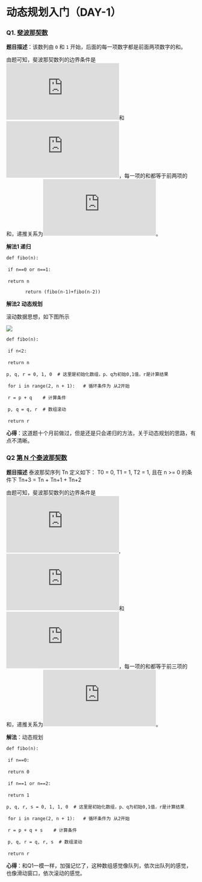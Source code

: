 # 动态规划入门（DAY-1）

### Q1. [斐波那契数](https://leetcode-cn.com/problems/fibonacci-number/)

**题目描述**：该数列由 `0` 和 `1` 开始，后面的每一项数字都是前面两项数字的和。

由题可知，斐波那契数列的边界条件是![](https://latex.codecogs.com/gif.latex?F(0)=0)和![](https://latex.codecogs.com/gif.latex?F(1)=1)，每一项的和都等于前两项的和，递推关系为![](https://latex.codecogs.com/gif.latex?F(n)=F(n-1)+F(n-2))。

**解法1 递归**

`def fibo(n):`

​		`if n==0 or n==1:`

​				`return n `

`		return (fibo(n-1)+fibo(n-2))`

**解法2 动态规划**

滚动数据思想，如下图所示

![](C:\Users\Baby_Yang\Desktop\ML-NLP\images\509_fig1.gif)

`def fibo(n):`

​		`if n<2:`

​				`return n`

​		`p, q, r = 0, 1, 0  # 这里是初始化数组，p、q为初始0,1值，r是计算结果`  

​		`for i in range(2, n + 1):   # 循环条件为 从2开始`  

​				`r = p + q    # 计算条件`

​				`p, q = q, r  # 数组滚动` 

​		`return r`



**心得**：这道题十个月前做过，但是还是只会递归的方法，关于动态规划的思路，有点不清晰。



### Q2 [第 N 个泰波那契数](https://leetcode-cn.com/problems/n-th-tribonacci-number/)

**题目描述** 泰波那契序列 Tn 定义如下： T0 = 0, T1 = 1, T2 = 1, 且在 n >= 0 的条件下 Tn+3 = Tn + Tn+1 + Tn+2

由题可知，斐波那契数列的边界条件是![](https://latex.codecogs.com/gif.latex?F(0)=0),![](https://latex.codecogs.com/gif.latex?F(1)=1)和![](https://latex.codecogs.com/gif.latex?F(2)=1)，每一项的和都等于前三项的和，递推关系为![](https://latex.codecogs.com/gif.latex?F(n)=F(n-1)+F(n-2)+F(n-3))。

**解法**：动态规划

`def fibo(n):`

​		`if n==0:`

​				`return 0`

​		`if n==1 or n==2:`

​				`return 1`

​		`p, q, r, s = 0, 1, 1, 0  # 这里是初始化数组，p、q为初始0,1值，r是计算结果`  

​		`for i in range(2, n + 1):   # 循环条件为 从2开始`  

​				`r = p + q + s    # 计算条件`

​				`p, q, r = q, r, s  # 数组滚动` 

​		`return r`

**心得**：和Q1一模一样，加强记忆了，这种数组感觉像队列，依次出队列的感觉，也像滑动窗口，依次滚动的感觉。





